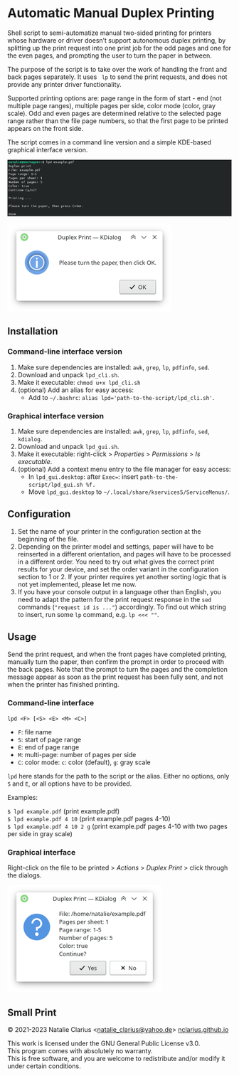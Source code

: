 # Automatic Manual Duplex Printing

Shell script to semi-automatize manual two-sided printing for printers whose hardware or driver doesn’t support autonomous duplex printing, by splitting up the print request into one print job for the odd pages and one for the even pages, and prompting the user to turn the paper in between.

The purpose of the script is to take over the work of handling the front and back pages separately. It uses ` lp` to send the print requests, and does not provide any printer driver functionality.

Supported printing options are: page range in the form of start - end (not multiple page ranges), multiple pages per side, color mode (color, gray scale). Odd and even pages are determined relative to the selected page range rather than the file page numbers, so that the first page to be printed appears on the front side.

The script comes in a command line version and a simple KDE-based graphical interface version.

![screenshot cli](img/screenshot_cli.png)

![screenshot gui](img/screenshot_gui.png)

## Installation

### Command-line interface version

1. Make sure dependencies are installed: `awk`, `grep`, `lp`, `pdfinfo`, `sed`.
2. Download and unpack `lpd_cli.sh`.
3. Make it executable: `chmod u+x lpd_cli.sh`
4. (optional) Add an alias for easy access:
   - Add to `~/.bashrc`: `alias lpd='path-to-the-script/lpd_cli.sh'`.

### Graphical interface version

1. Make sure dependencies are installed: `awk`, `grep`, `lp`, `pdfinfo`, `sed`, `kdialog`.
2. Download and unpack `lpd_gui.sh`.  
3. Make it executable: right-click > *Properties* > *Permissions* > *Is executable*.
4. (optional) Add a context menu entry to the file manager for easy access:
   - In `lpd_gui.desktop`: after `Exec=`: insert `path-to-the-script/lpd_gui.sh %f.`
   - Move `lpd_gui.desktop` to `~/.local/share/kservices5/ServiceMenus/`.

## Configuration

1. Set the name of your printer in the configuration section at the beginning of the file.
2. Depending on the printer model and settings, paper will have to be reinserted in a different orientation, and pages will have to be processed in a different order. You need to try out what gives the correct print results for your device, and set the order variant in the configuration section to 1 or 2. If your printer requires yet another sorting logic that is not yet implemented, please let me now. 
3. If you have your console output in a language other than English, you need to adapt the pattern for the print request response in the `sed` commands (`"request id is ..."`) accordingly. To find out which string to insert, run some `lp` command, e.g. `lp <<< ""`.

## Usage

Send the print request, and when the front pages have completed printing, manually turn the paper, then confirm the prompt in order to proceed with the back pages. Note that the prompt to turn the pages and the completion message appear as soon as the print request has been fully sent, and not when the printer has finished printing.


### Command-line interface

`lpd <F> [<S> <E> <M> <C>]`

- `F`: file name
- `S`: start of page range
- `E`: end of page range
- `M`: multi-page: number of pages per side
- `C`: color mode: `c`: color (default), `g`: gray scale

`lpd` here stands for the path to the script or the alias. Either no options, only `S` and `E`, or all options have to be provided.  

Examples:

`$ lpd example.pdf` (print example.pdf)  
`$ lpd example.pdf 4 10`  (print example.pdf pages 4-10)  
`$ lpd example.pdf 4 10 2 g` (print example.pdf pages 4-10 with two pages per side in gray scale)


### Graphical interface

Right-click on the file to be printed > *Actions* > *Duplex Print* > click through the dialogs.

![usage gui](img/usage_gui.png)

## Small Print

© 2021-2023 Natalie Clarius \<natalie_clarius@yahoo.de\> [nclarius.github.io](https://nclarius.github.io/)

This work is licensed under the GNU General Public License v3.0.  
This program comes with absolutely no warranty.  
This is free software, and you are welcome to redistribute and/or modify it under certain conditions.  
